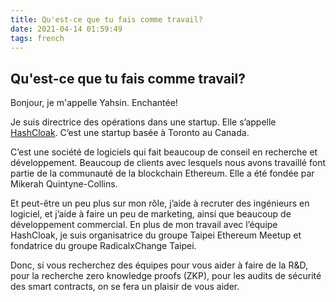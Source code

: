 ```yaml
---
title: Qu'est-ce que tu fais comme travail?
date: 2021-04-14 01:59:49
tags: french
---
```


## Qu'est-ce que tu fais comme travail?

Bonjour, je m'appelle Yahsin. Enchantée!

Je suis directrice des opérations dans une startup. Elle s’appelle [HashCloak](https://hashcloak.com/). C’est une startup basée à Toronto au Canada.

C’est une société de logiciels qui fait beaucoup de conseil en recherche et développement. Beaucoup de clients avec lesquels nous avons travaillé font partie de la communauté de la blockchain Ethereum. Elle a été fondée par Mikerah Quintyne-Collins.

Et peut-être un peu plus sur mon rôle, j’aide à recruter des ingénieurs en logiciel, et j’aide à faire un peu de marketing, ainsi que beaucoup de développement commercial. En plus de mon travail avec l’équipe HashCloak, je suis organisatrice du groupe Taipei Ethereum Meetup et fondatrice du groupe RadicalxChange Taipei.

Donc, si vous recherchez des équipes pour vous aider à faire de la R&D, pour la recherche zero knowledge proofs (ZKP), pour les audits de sécurité des smart contracts, on se fera un plaisir de vous aider.



